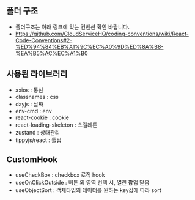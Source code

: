 ## 폴더 구조

* 폴더구조는 아래 링크에 있는 컨벤션 확인 바랍니다.
* https://github.com/CloudServiceHQ/coding-conventions/wiki/React-Code-Conventions#2-%ED%94%84%EB%A1%9C%EC%A0%9D%ED%8A%B8-%EA%B5%AC%EC%A1%B0

## 사용된 라이브러리

* axios : 통신
* classnames : css
* dayjs : 날짜
* env-cmd : env
* react-cookie : cookie
* react-loading-skeleton : 스켈레톤
* zustand : 상태관리
* tippyjs/react : 툴팁

## CustomHook

* useCheckBox : checkbox 로직 hook
* useOnClickOutside : 버튼 외 영역 선택 시, 열린 팝업 닫음
* useObjectSort : 객체타입의 데이터를 원하는 key값에 따라 sort